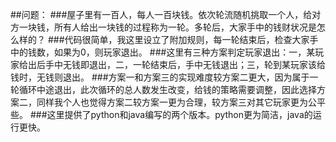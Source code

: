 ##问题：
###屋子里有一百人，每人一百块钱。依次轮流随机挑取一个人，给对方一块钱，所有人给出一块钱的过程称为一轮。多轮后，大家手中的钱财状况是怎么样的？
###代码很简单，我这里设立了附加规则，每一轮结束后，检查大家手中的钱数，如果为0，则玩家退出。
###这里有三种方案判定玩家退出：一，某玩家给出后手中无钱即退出，二，一轮结束后，手中无钱退出；三，轮到某玩家该给钱时，无钱则退出。
###方案一和方案三的实现难度较方案二更大，因为属于一轮循环中途退出，此次循环的总人数发生改变，给钱的策略需要调整，因此选择方案二，同样我个人也觉得方案二较方案一更为合理，较方案三对其它玩家更为公平些。
###这里提供了python和java编写的两个版本。python更为简洁，java的运行更快。